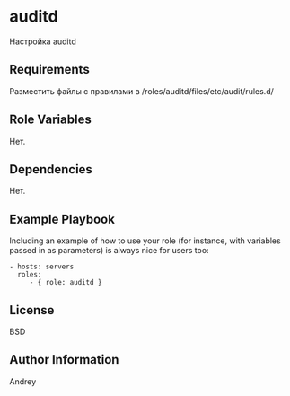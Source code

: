 auditd
=========

Настройка auditd


Requirements
------------

Разместить файлы с правилами в /roles/auditd/files/etc/audit/rules.d/

Role Variables
--------------

Нет.

Dependencies
------------

Нет.

Example Playbook
----------------

Including an example of how to use your role (for instance, with variables passed in as parameters) is always nice for users too:

    - hosts: servers
      roles:
         - { role: auditd }

License
-------

BSD

Author Information
------------------

Andrey
